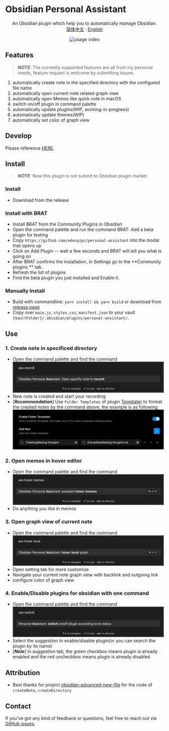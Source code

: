 # Obsidian Personal Assistant

<p align="center">
    <span>An Obsidian plugin which help you to automatically manage Obsidian.</span>
    <br/>
    <a href="/README-CN.md">简体中文</a>
    ·
    <a href="/README.md">English</a>
</p>

<div align="center">
<img src="./docs/personal-assistant-v1.1.1.gif" alt="usage video"/>
</div>

## Features
> ***NOTE***: The currently supported features are all from my personal needs, feature request is welcome by submitting issues.

1. automatically create note in the specified directory with the configured file name
2. automatically open current note related graph view
3. automatically open Memos like quick note in macOS
4. switch on/off plugin in command palette
5. automatically update plugins(WIP, working-in-progress)
6. automatically update themes(WIP)
7. automatically set color of graph view

## Develop

Please reference [HERE](./DEVELOPEMENT.md).

## Install
> ***NOTE***: Now this plugin is not submit to Obsidian plugin market.

### Install
- Download from the release

### Install with BRAT

- Install BRAT from the Community Plugins in Obsidian
- Open the command palette and run the command BRAT: Add a beta plugin for testing
- Copy `https://github.com/edonyzpc/personal-assistant` into the modal that opens up
- Click on Add Plugin -- wait a few seconds and BRAT will tell you what is going on
- After BRAT confirms the installation, in Settings go to the **Community plugins ** tab.
- Refresh the list of plugins
- Find the beta plugin you just installed and Enable it.

### Manually Install

- Build with commandline: `yarn install && yarn build` or download from [release page](https://github.com/edonyzpc/personal-assistant/releases)
- Copy over `main.js`, `styles.css`, `manifest.json` to your vault `{VaultFolder}/.obsidian/plugins/personal-assistant/`.

## Use

### 1. Create note in specificed directory
- Open the command palette and find the command
![command 1](./docs/command-1.png)
- New note is created and start your recording
- [***Recommendation***] Use `Folder Templates` of plugin [Templater](https://github.com/SilentVoid13/Templater) to format the created notes by the command above, the example is as following
![folder templates](./docs/folder-templates.png)
### 2. Open memos in hover editor
- Open the command palette and find the command
![command 2](./docs/command-2.png)
- Do anything you like in memos
### 3. Open graph view of current note
- Open the command palette and find the command
![command 3](./docs/command-3.png)
- Open setting tab for more customize
- Navigate your current note graph view with backlink and outgoing link
- configure color of graph view

### 4. Enable/Disable plugins for obsidian with one command
- Open the command palette and find the command
![command 4](./docs/command-5.png)
- Select the suggestion to enable/disable plugin(or you can search the plugin by its name)
- [***Note***] In suggestion tab, the green checkbox means plugin is already enabled and the red uncheckbox means plugin is already disabled

## Attribution
- Best thanks for project [obsidian-advanced-new-file](https://github.com/vanadium23/obsidian-advanced-new-file) for the code of `createNote`, `createDirectory`

## Contact

If you've got any kind of feedback or questions, feel free to reach out via [GitHub issues](https://github.com/edonyzpc/personal-assistant/issues).

